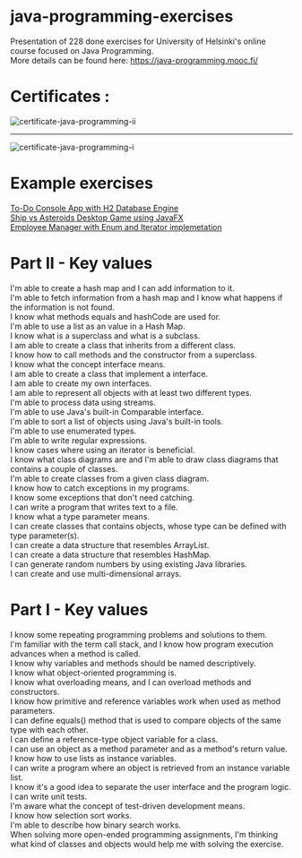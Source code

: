 # java-programming-exercises
Presentation of 228 done exercises for University of Helsinki's online course focused on Java Programming.  
More details can be found here: https://java-programming.mooc.fi/
# Certificates :
![certificate-java-programming-ii](https://github.com/wronskipatryk/java-programming-exercises/assets/56131806/c569df72-1928-4500-98d6-9d243814ae09)
___
![certificate-java-programming-i](https://github.com/wronskipatryk/java-programming-exercises/assets/56131806/f7f4af46-2a51-4d71-8353-e3997e71a891)
# Example exercises
[To-Do Console App with H2 Database Engine](https://github.com/wronskipatryk/java-programming-exercises/tree/main/mooc-java-programming-ii/part14-Part14_10.Database/src/main/java/application)  
[Ship vs Asteroids Desktop Game using JavaFX](https://github.com/wronskipatryk/java-programming-exercises/tree/main/mooc-java-programming-ii/part14-Part14_09.Asteroids/src/main/java/asteroids)  
[Employee Manager with Enum and Iterator implemetation](https://github.com/wronskipatryk/java-programming-exercises/blob/main/mooc-java-programming-ii/part10-Part10_16.EnumAndIterator/src/main/java/Employees.java)  
# Part II - Key values
I'm able to create a hash map and I can add information to it.  
I'm able to fetch information from a hash map and I know what happens if the information is not found.  
I know what methods equals and hashCode are used for.  
I'm able to use a list as an value in a Hash Map.  
I know what is a superclass and what is a subclass.  
I am able to create a class that inherits from a different class.  
I know how to call methods and the constructor from a superclass.  
I know what the concept interface means.  
I am able to create a class that implement a interface.  
I am able to create my own interfaces.  
I am able to represent all objects with at least two different types.  
I'm able to process data using streams.  
I'm able to use Java's built-in Comparable interface.  
I'm able to sort a list of objects using Java's built-in tools.  
I'm able to use enumerated types.  
I'm able to write regular expressions.  
I know cases where using an iterator is beneficial.  
I know what class diagrams are and I'm able to draw class diagrams that contains a couple of classes.  
I'm able to create classes from a given class diagram.  
I know how to catch exceptions in my programs.  
I know some exceptions that don't need catching.  
I can write a program that writes text to a file.  
I know what a type parameter means.  
I can create classes that contains objects, whose type can be defined with type parameter(s).  
I can create a data structure that resembles ArrayList.  
I can create a data structure that resembles HashMap.  
I can generate random numbers by using existing Java libraries.  
I can create and use multi-dimensional arrays.  
# Part I - Key values
I know some repeating programming problems and solutions to them.  
I'm familiar with the term call stack, and I know how program execution advances when a method is called.  
I know why variables and methods should be named descriptively.  
I know what object-oriented programming is.  
I know what overloading means, and I can overload methods and constructors.  
I know how primitive and reference variables work when used as method parameters.  
I can define equals() method that is used to compare objects of the same type with each other.  
I can define a reference-type object variable for a class.  
I can use an object as a method parameter and as a method's return value.  
I know how to use lists as instance variables.  
I can write a program where an object is retrieved from an instance variable list.  
I know it's a good idea to separate the user interface and the program logic.  
I can write unit tests.  
I'm aware what the concept of test-driven development means.  
I know how selection sort works.  
I'm able to describe how binary search works.  
When solving more open-ended programming assignments, I'm thinking what kind of classes and objects would help me with solving the exercise.  

